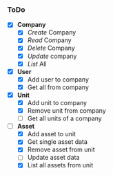 ### ToDo

- [x] **Company**
  - [x] *Create* Company
  - [x] *Read* Company
  - [x] *Delete* Company
  - [x] *Update* company
  - [x] *List* All
- [x] **User**
  - [x] Add user to company
  - [x] Get all from company
- [x] **Unit**
  - [x] Add unit to company
  - [x] Remove unit from company
  - [ ] Get all units of a company
- [ ] **Asset**
  - [x] Add asset to unit
  - [x] Get single asset data
  - [x] Remove asset from unit
  - [ ] Update asset data
  - [x] List all assets from unit
